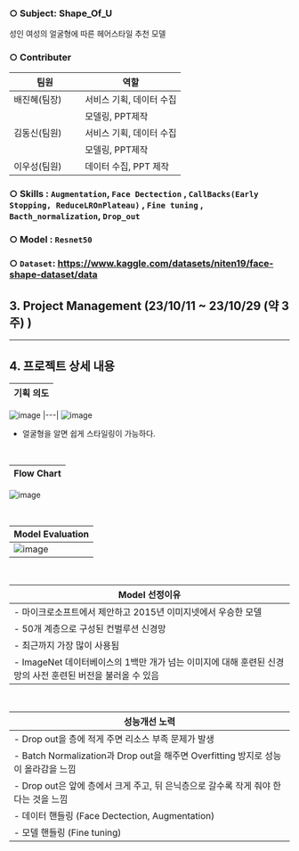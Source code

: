 ### ○ Subject: Shape_Of_U
 성인 여성의 얼굴형에 따른  헤어스타일 추천 모델

### ○ Contributer
팀원|역할|
------------|-----------------------
배진혜(팀장) | 서비스 기획, 데이터 수집 
　　　　　　　| 모델링, PPT제작   
김동신(팀원) | 서비스 기획, 데이터 수집         
　　　　　　　|  모델링, PPT제작              
이우성(팀원) | 데이터 수집, PPT 제작

### ○ Skills : `Augmentation`, `Face Dectection` , `CallBacks(Early Stopping, ReduceLROnPlateau)` , `Fine tuning` , `Bacth_normalization`, `Drop_out` 

### ○ Model : `Resnet50`

### ○ `Dataset`: https://www.kaggle.com/datasets/niten19/face-shape-dataset/data

## 3. Project Management (23/10/11 ~ 23/10/29 (약 3주) )

***

## 4. 프로젝트 상세 내용

|<div align='center'>기획 의도</div>|
|---|
![image](https://github.com/KimDong-gue/Shape_Of_U_/assets/116249934/9104118b-9775-4397-92f3-d14ee8adb5b4)
|---|
![image](https://github.com/KimDong-gue/Shape_Of_U/assets/116249934/255d7615-170c-4cc6-8a99-41d09048f828)

- 얼굴형을 알면 쉽게 스타일링이 가능하다.

<br>

|<div align='center'>Flow Chart</div>|
|---|
![image](https://github.com/KimDong-gue/Shape_Of_U_/assets/116249934/761a018f-78bf-44c0-bfce-188910124ada)

<br>

|<div align='center'>Model Evaluation</div>|
|---|
|![image](https://github.com/KimDong-gue/Shape_Of_U_/assets/116249934/94d9b34e-c4b1-43ee-a850-3d48aa224196)|

<br>

|<div align='center'>Model 선정이유</div>|
|---|
|- 마이크로소프트에서 제안하고 2015년 이미지넷에서 우승한 모델|
|- 50개 계층으로 구성된 컨벌루션 신경망|
|- 최근까지 가장 많이 사용됨|
|- ImageNet 데이터베이스의 1백만 개가 넘는 이미지에 대해 훈련된 신경망의 사전 훈련된 버전을 불러올 수 있음|

<br>

 |<div align='center'>성능개선 노력</div>|
 |---|
|- Drop out을 층에 적게 주면 리소스 부족 문제가 발생|
|- Batch Normalization과 Drop out을 해주면 Overfitting 방지로 성능이 올라감을 느낌|
|- Drop out은 앞에 층에서 크게 주고, 뒤 은닉층으로 갈수록 작게 줘야 한다는 것을 느낌|
|- 데이터 핸들링 (Face Dectection, Augmentation)|
|- 모델 핸들링 (Fine tuning)|

 <br>
